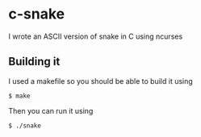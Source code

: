 # c-snake
I wrote an ASCII version of snake in C using ncurses

## Building it
I used a makefile so you should be able to build it using 
```
$ make
```

Then you can run it using 
```
$ ./snake
```
